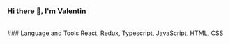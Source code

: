 ### Hi there 👋, I'm Valentin
<br/>
### Language and Tools
React, Redux, Typescript, JavaScript, HTML, CSS
